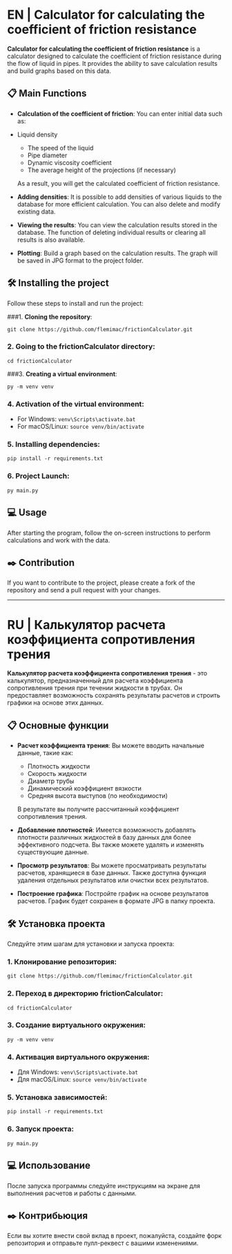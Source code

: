 # EN | Calculator for calculating the coefficient of friction resistance

**Calculator for calculating the coefficient of friction resistance** is a calculator designed to calculate the coefficient of friction resistance during the flow of liquid in pipes. It provides the ability to save calculation results and build graphs based on this data.

## 📋 Main Functions

- **Calculation of the coefficient of friction**:
You can enter initial data such as:
- Liquid density
  - The speed of the liquid
  - Pipe diameter
  - Dynamic viscosity coefficient
  - The average height of the projections (if necessary)

  As a result, you will get the calculated coefficient of friction resistance.

- **Adding densities**:
It is possible to add densities of various liquids to the database for more efficient calculation. You can also delete and modify existing data.

- **Viewing the results**:
You can view the calculation results stored in the database. The function of deleting individual results or clearing all results is also available.

- **Plotting**: 
  Build a graph based on the calculation results. The graph will be saved in JPG format to the project folder.

## 🛠️ Installing the project

Follow these steps to install and run the project:

###1. **Cloning the repository**:
   

```git clone https://github.com/flemimac/frictionCalculator.git```

### 2. **Going to the frictionCalculator directory**:

```cd frictionCalculator```

###3. **Creating a virtual environment**:

```py -m venv venv```

### 4. **Activation of the virtual environment**:
- For Windows: ```venv\Scripts\activate.bat```
- For macOS/Linux: ``source venv/bin/activate``

### 5. **Installing dependencies**:

```pip install -r requirements.txt```

### 6. **Project Launch**:

```py main.py```

## 💻 Usage

After starting the program, follow the on-screen instructions to perform calculations and work with the data.

## ✒️ Contribution

If you want to contribute to the project, please create a fork of the repository and send a pull request with your changes.

---

# RU | Калькулятор расчета коэффициента сопротивления трения

**Калькулятор расчета коэффициента сопротивления трения** - это калькулятор, предназначенный для расчета коэффициента сопротивления трения при течении жидкости в трубах. Он предоставляет возможность сохранять результаты расчетов и строить графики на основе этих данных.

## 📋 Основные функции

- **Расчет коэффициента трения**: 
  Вы можете вводить начальные данные, такие как:
  - Плотность жидкости
  - Скорость жидкости
  - Диаметр трубы
  - Динамический коэффициент вязкости
  - Средняя высота выступов (по необходимости)

  В результате вы получите рассчитанный коэффициент сопротивления трения.

- **Добавление плотностей**: 
  Имеется возможность добавлять плотности различных жидкостей в базу данных для более эффективного подсчета. Вы также можете удалять и изменять существующие данные.

- **Просмотр результатов**: 
  Вы можете просматривать результаты расчетов, хранящиеся в базе данных. Также доступна функция удаления отдельных результатов или очистки всех результатов.

- **Построение графика**: 
  Постройте график на основе результатов расчетов. График будет сохранен в формате JPG в папку проекта.

## 🛠️ Установка проекта

Следуйте этим шагам для установки и запуска проекта:

### 1. **Клонирование репозитория**:
   

```git clone https://github.com/flemimac/frictionCalculator.git```

### 2. **Переход в директорию frictionCalculator**:

```cd frictionCalculator```

### 3. **Создание виртуального окружения**:

```py -m venv venv```

### 4. **Активация виртуального окружения**:
- Для Windows: ```venv\Scripts\activate.bat```
- Для macOS/Linux: ```source venv/bin/activate```

### 5. **Установка зависимостей**:

```pip install -r requirements.txt```

### 6. **Запуск проекта**:

```py main.py```

## 💻 Использование

После запуска программы следуйте инструкциям на экране для выполнения расчетов и работы с данными.

## ✒️ Контрибьюция

Если вы хотите внести свой вклад в проект, пожалуйста, создайте форк репозитория и отправьте пулл-реквест с вашими изменениями.
